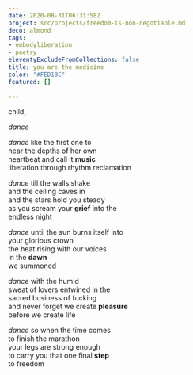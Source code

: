```yaml
---
date: 2020-08-31T06:31:58Z
project: src/projects/freedom-is-non-negotiable.md
deco: almond
tags:
- embodyliberation
- poetry
eleventyExcludeFromCollections: false
title: you are the medicine
color: "#FED1BC"
featured: []

---
```

child,

_dance_

_dance_ like the first one to  
hear the depths of her own  
heartbeat and call it **music**  
liberation through rhythm reclamation

_dance_ till the walls shake  
and the ceiling caves in  
and the stars hold you steady  
as you scream your **grief** into the  
endless night

_dance_ until the sun burns itself into  
your glorious crown  
the heat rising with our voices  
in the **dawn**  
we summoned

_dance_ with the humid  
sweat of lovers entwined in the  
sacred business of fucking  
and never forget we create **pleasure**  
before we create life

_dance_ so when the time comes  
to finish the marathon  
your legs are strong enough  
to carry you that one final **step**  
to freedom